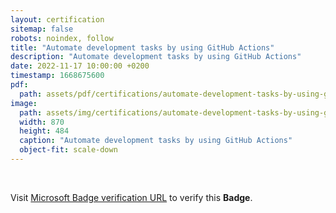 ```yaml
---
layout: certification
sitemap: false
robots: noindex, follow
title: "Automate development tasks by using GitHub Actions"
description: "Automate development tasks by using GitHub Actions"
date: 2022-11-17 10:00:00 +0200
timestamp: 1668675600
pdf:
  path: assets/pdf/certifications/automate-development-tasks-by-using-github-actions.pdf
image:
  path: assets/img/certifications/automate-development-tasks-by-using-github-actions.webp
  width: 870
  height: 484
  caption: "Automate development tasks by using GitHub Actions"
  object-fit: scale-down
---
```


<br />

<p class="lead text-center">
  Visit <a href="https://learn.microsoft.com/en-us/training/achievements/learn.github.github-actions-automate-tasks.badge?username=char0n">Microsoft Badge verification URL</a> to verify this <strong>Badge</strong>.
</p>

